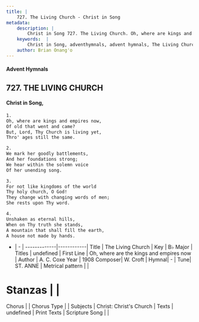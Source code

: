 ```yaml
---
title: |
    727. The Living Church - Christ in Song
metadata:
    description: |
        Christ in Song 727. The Living Church. Oh, where are kings and empires now, Of old that went and came? But, Lord, Thy Church is living yet, Thro' ages still the same.
    keywords:  |
        Christ in Song, adventhymnals, advent hymnals, The Living Church, Oh, where are the kings and empires now. 
    author: Brian Onang'o
---
```


#### Advent Hymnals
## 727. THE LIVING CHURCH
####  Christ in Song,

```txt
1.
Oh, where are kings and empires now,
Of old that went and came?
But, Lord, Thy Church is living yet,
Thro' ages still the same.

2.
We mark her goodly battlements,
And her foundations strong;
We hear within the solemn voice
Of her unending song.

3.
For not like kingdoms of the world
Thy holy church, O God!
They change with changing words of men;
She rests upon Thy word.

4.
Unshaken as eternal hills,
When on Thy truth she stands,
A mountain that shall fill the earth,
A house not made by hands.

```

- |   -  |
-------------|------------|
Title | The Living Church |
Key | B♭ Major |
Titles | undefined |
First Line | Oh, where are the kings and empires now |
Author | A. C. Coxe
Year | 1908
Composer| W. Croft |
Hymnal|  - |
Tune| ST. ANNE |
Metrical pattern | |
# Stanzas |  |
Chorus |  |
Chorus Type |  |
Subjects | Christ: Christ's Church |
Texts | undefined |
Print Texts | 
Scripture Song |  |
    

